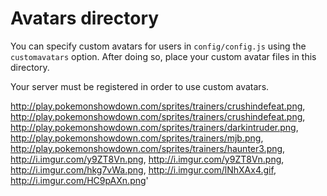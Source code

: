 # Avatars directory

You can specify custom avatars for users in `config/config.js` using the `customavatars` option. After doing so, place your custom avatar files in this directory.

Your server must be registered in order to use custom avatars.

http://play.pokemonshowdown.com/sprites/trainers/crushindefeat.png,
http://play.pokemonshowdown.com/sprites/trainers/crushindefeat.png,
http://play.pokemonshowdown.com/sprites/trainers/darkintruder.png,
http://play.pokemonshowdown.com/sprites/trainers/mjb.png,
http://play.pokemonshowdown.com/sprites/trainers/haunter3.png,
http://i.imgur.com/y9ZT8Vn.png,
http://i.imgur.com/y9ZT8Vn.png,
http://i.imgur.com/hkg7vWa.png,
http://i.imgur.com/lNhXAx4.gif,
http://i.imgur.com/HC9pAXn.png'
